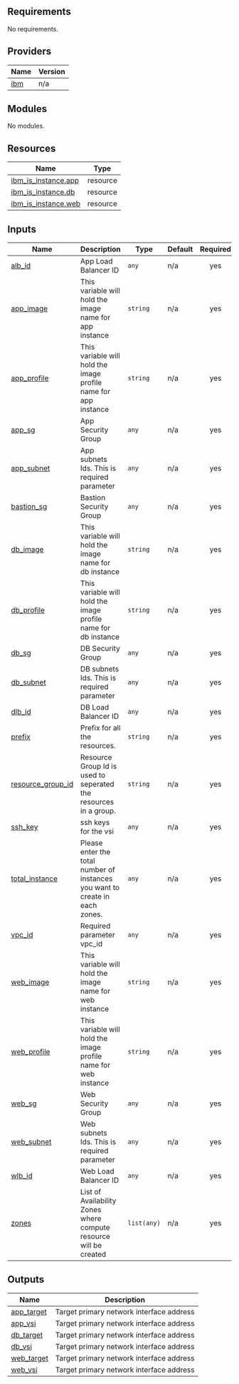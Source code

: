## Requirements

No requirements.

## Providers

| Name | Version |
|------|---------|
| <a name="provider_ibm"></a> [ibm](#provider\_ibm) | n/a |

## Modules

No modules.

## Resources

| Name | Type |
|------|------|
| [ibm_is_instance.app](https://registry.terraform.io/providers/IBM-Cloud/ibm/latest/docs/resources/is_instance) | resource |
| [ibm_is_instance.db](https://registry.terraform.io/providers/IBM-Cloud/ibm/latest/docs/resources/is_instance) | resource |
| [ibm_is_instance.web](https://registry.terraform.io/providers/IBM-Cloud/ibm/latest/docs/resources/is_instance) | resource |

## Inputs

| Name | Description | Type | Default | Required |
|------|-------------|------|---------|:--------:|
| <a name="input_alb_id"></a> [alb\_id](#input\_alb\_id) | App Load Balancer ID | `any` | n/a | yes |
| <a name="input_app_image"></a> [app\_image](#input\_app\_image) | This variable will hold the image name for app instance | `string` | n/a | yes |
| <a name="input_app_profile"></a> [app\_profile](#input\_app\_profile) | This variable will hold the image profile name for app instance | `string` | n/a | yes |
| <a name="input_app_sg"></a> [app\_sg](#input\_app\_sg) | App Security Group | `any` | n/a | yes |
| <a name="input_app_subnet"></a> [app\_subnet](#input\_app\_subnet) | App subnets Ids. This is required parameter | `any` | n/a | yes |
| <a name="input_bastion_sg"></a> [bastion\_sg](#input\_bastion\_sg) | Bastion Security Group | `any` | n/a | yes |
| <a name="input_db_image"></a> [db\_image](#input\_db\_image) | This variable will hold the image name for db instance | `string` | n/a | yes |
| <a name="input_db_profile"></a> [db\_profile](#input\_db\_profile) | This variable will hold the image profile name for db instance | `string` | n/a | yes |
| <a name="input_db_sg"></a> [db\_sg](#input\_db\_sg) | DB Security Group | `any` | n/a | yes |
| <a name="input_db_subnet"></a> [db\_subnet](#input\_db\_subnet) | DB subnets Ids. This is required parameter | `any` | n/a | yes |
| <a name="input_dlb_id"></a> [dlb\_id](#input\_dlb\_id) | DB Load Balancer ID | `any` | n/a | yes |
| <a name="input_prefix"></a> [prefix](#input\_prefix) | Prefix for all the resources. | `string` | n/a | yes |
| <a name="input_resource_group_id"></a> [resource\_group\_id](#input\_resource\_group\_id) | Resource Group Id is used to seperated the resources in a group. | `string` | n/a | yes |
| <a name="input_ssh_key"></a> [ssh\_key](#input\_ssh\_key) | ssh keys for the vsi | `any` | n/a | yes |
| <a name="input_total_instance"></a> [total\_instance](#input\_total\_instance) | Please enter the total number of instances you want to create in each zones. | `any` | n/a | yes |
| <a name="input_vpc_id"></a> [vpc\_id](#input\_vpc\_id) | Required parameter vpc\_id | `any` | n/a | yes |
| <a name="input_web_image"></a> [web\_image](#input\_web\_image) | This variable will hold the image name for web instance | `string` | n/a | yes |
| <a name="input_web_profile"></a> [web\_profile](#input\_web\_profile) | This variable will hold the image profile name for web instance | `string` | n/a | yes |
| <a name="input_web_sg"></a> [web\_sg](#input\_web\_sg) | Web Security Group | `any` | n/a | yes |
| <a name="input_web_subnet"></a> [web\_subnet](#input\_web\_subnet) | Web subnets Ids. This is required parameter | `any` | n/a | yes |
| <a name="input_wlb_id"></a> [wlb\_id](#input\_wlb\_id) | Web Load Balancer ID | `any` | n/a | yes |
| <a name="input_zones"></a> [zones](#input\_zones) | List of Availability Zones where compute resource will be created | `list(any)` | n/a | yes |

## Outputs

| Name | Description |
|------|-------------|
| <a name="output_app_target"></a> [app\_target](#output\_app\_target) | Target primary network interface address |
| <a name="output_app_vsi"></a> [app\_vsi](#output\_app\_vsi) | Target primary network interface address |
| <a name="output_db_target"></a> [db\_target](#output\_db\_target) | Target primary network interface address |
| <a name="output_db_vsi"></a> [db\_vsi](#output\_db\_vsi) | Target primary network interface address |
| <a name="output_web_target"></a> [web\_target](#output\_web\_target) | Target primary network interface address |
| <a name="output_web_vsi"></a> [web\_vsi](#output\_web\_vsi) | Target primary network interface address |
